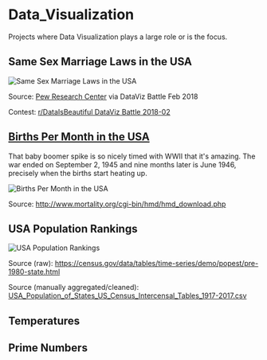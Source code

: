 # Data_Visualization

Projects where Data Visualization plays a large role or is the focus.

## Same Sex Marriage Laws in the USA

![Same Sex Marriage Laws in the USA](https://github.com/aaronpenne/data_visualization/blob/master/same_sex_marriage/ssm_violin_y_axis.gif)


Source: [Pew Research Center](http://www.pewforum.org/2015/06/26/same-sex-marriage-state-by-state/) via DataViz Battle Feb 2018

Contest: [r/DataIsBeautiful DataViz  Battle 2018-02](https://www.reddit.com/r/dataisbeautiful/comments/7vegvf/battle_dataviz_battle_for_the_month_of_february/)


## [Births Per Month in the USA](https://aaronpenne.github.io/data_viz/USA_Births_Per_Day_binned_by_Month.html)


That baby boomer spike is so nicely timed with WWII that it's amazing. The war ended on September 2, 1945 and nine months later is June 1946, precisely when the births start heating up.


![Births Per Month in the USA](https://aaronpenne.github.io/data_viz/USA_Births_Per_Day_binned_by_Month.jpg)


Source: http://www.mortality.org/cgi-bin/hmd/hmd_download.php


## USA Population Rankings

![USA Population Rankings](https://raw.githubusercontent.com/aaronpenne/aaronpenne.github.io/master/data_viz/USA_Population_Rankings_1917-2017.jpg)

Source (raw): https://census.gov/data/tables/time-series/demo/popest/pre-1980-state.html

Source (manually aggregated/cleaned): [USA_Population_of_States_US_Census_Intercensal_Tables_1917-2017.csv](https://github.com/aaronpenne/aaronpenne.github.io/blob/master/data_viz/USA_Population_of_States_US_Census_Intercensal_Tables_1917-2017.csv)


## Temperatures

## Prime Numbers

